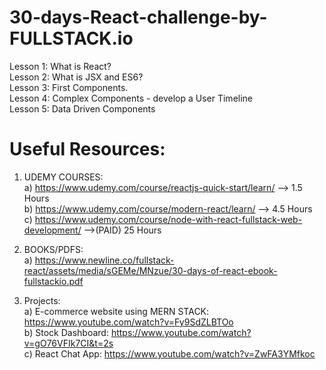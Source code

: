 # 30-days-React-challenge-by-FULLSTACK.io

Lesson 1: What is React?<br>
Lesson 2: What is JSX and ES6?<br>
Lesson 3: First Components.<br>
Lesson 4: Complex Components - develop a User Timeline<br>
Lesson 5: Data Driven Components



# Useful Resources:

1) UDEMY COURSES:<br>
    a) https://www.udemy.com/course/reactjs-quick-start/learn/  --> 1.5 Hours<br>
    b) https://www.udemy.com/course/modern-react/learn/  --> 4.5 Hours<br>
    c) https://www.udemy.com/course/node-with-react-fullstack-web-development/ -->(PAID) 25 Hours<br>

2) BOOKS/PDFS:<br>
    a) https://www.newline.co/fullstack-react/assets/media/sGEMe/MNzue/30-days-of-react-ebook-fullstackio.pdf<br>

3) Projects: <br>
    a) E-commerce website using MERN STACK: https://www.youtube.com/watch?v=Fy9SdZLBTOo<br>
    b) Stock Dashboard: https://www.youtube.com/watch?v=gO76VFIk7CI&t=2s<br>
    c) React Chat App: https://www.youtube.com/watch?v=ZwFA3YMfkoc<br>